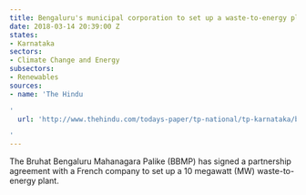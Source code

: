 ```yaml
---
title: Bengaluru's municipal corporation to set up a waste-to-energy plant
date: 2018-03-14 20:39:00 Z
states:
- Karnataka
sectors:
- Climate Change and Energy
subsectors:
- Renewables
sources:
- name: 'The Hindu

'
  url: 'http://www.thehindu.com/todays-paper/tp-national/tp-karnataka/bbmp-inks-deal-with-french-firm-for-waste-to-energy-plant/article23037921.ece

'
---
```


The Bruhat Bengaluru Mahanagara Palike (BBMP) has signed a partnership agreement with a French company to set up a 10 megawatt (MW) waste-to-energy plant. 
